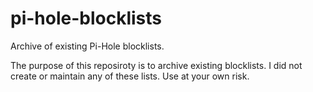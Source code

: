 # pi-hole-blocklists
Archive of existing Pi-Hole blocklists.

The purpose of this reposiroty is to archive existing blocklists.
I did not create or maintain any of these lists.
Use at your own risk.